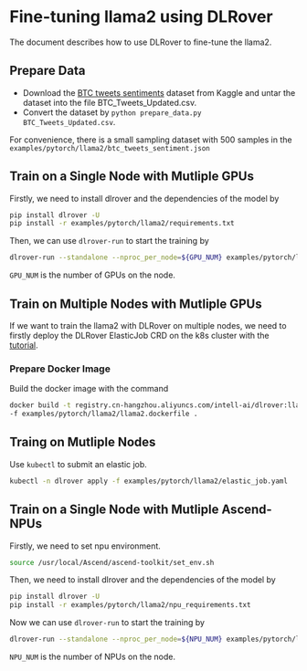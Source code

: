 # Fine-tuning llama2 using DLRover

The document describes how to use DLRover to fine-tune the llama2.

## Prepare Data

- Download the [BTC tweets sentiments](https://www.kaggle.com/datasets/aisolutions353/btc-tweets-sentiment)
dataset from Kaggle and untar the dataset into the file BTC_Tweets_Updated.csv.
- Convert the dataset by `python prepare_data.py BTC_Tweets_Updated.csv`.

For convenience, there is a small sampling dataset with 500 samples
in the `examples/pytorch/llama2/btc_tweets_sentiment.json`

## Train on a Single Node with Mutliple GPUs

Firstly, we need to install dlrover and the dependencies of the model by

```bash
pip install dlrover -U
pip install -r examples/pytorch/llama2/requirements.txt
```

Then, we can use `dlrover-run` to start the training by

```bash
dlrover-run --standalone --nproc_per_node=${GPU_NUM} examples/pytorch/llama2/fine_tuning.py 
```

`GPU_NUM` is the number of GPUs on the node.

## Train on Multiple Nodes with Mutliple GPUs

If we want to train the llama2 with DLRover on multiple nodes, we need to firstly
deploy the DLRover ElasticJob CRD on the k8s cluster with the
[tutorial](../../../docs/tutorial/torch_elasticjob_on_k8s.md).

### Prepare Docker Image

Build the docker image with the command

```bash
docker build -t registry.cn-hangzhou.aliyuncs.com/intell-ai/dlrover:llama-finetuning \
-f examples/pytorch/llama2/llama2.dockerfile .
```

## Traing on Mutliple Nodes

Use `kubectl` to submit an elastic job.

```bash
kubectl -n dlrover apply -f examples/pytorch/llama2/elastic_job.yaml
```

## Train on a Single Node with Mutliple Ascend-NPUs

Firstly, we need to set npu environment.

```bash
source /usr/local/Ascend/ascend-toolkit/set_env.sh
```

Then, we need to install dlrover and the dependencies of the model by

```bash
pip install dlrover -U
pip install -r examples/pytorch/llama2/npu_requirements.txt
```

Now we can use `dlrover-run` to start the training by

```bash
dlrover-run --standalone --nproc_per_node=${NPU_NUM} examples/pytorch/llama2/fine_tuning.py 
```

`NPU_NUM` is the number of NPUs on the node.
